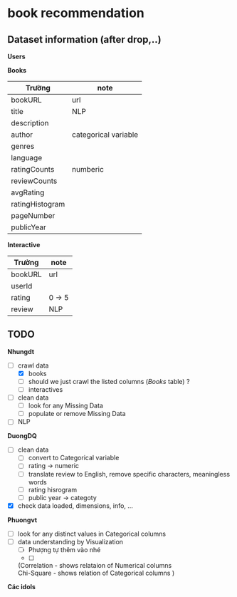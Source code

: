 # book recommendation


## Dataset information (after drop,..)

**Users**

**Books**

| Trường       | note                  |
|--------------|-----------------------|
| bookURL      | url                    |
| title        | NLP                   |
| description  |                       |
| author       | categorical variable  |
| genres       |                       |
| language     |                       |
| ratingCounts | numberic              |
| reviewCounts |                       |
| avgRating    |                       |
| ratingHistogram|                       |
| pageNumber   |                       |
| publicYear   |                       |

**Interactive**

| Trường       | note                  |
|--------------|-----------------------|
| bookURL      | url                   |
| userId       |                       |
| rating       | 0 -> 5                |
| review       | NLP                   |



## TODO

**Nhungdt**
- [ ] crawl data
  - [x] books
  - [ ] should we just crawl the listed columns (*Books* table) ?
  - [ ] interactives
- [ ] clean data
  - [ ] look for any Missing Data
  - [ ] populate or remove Missing Data
- [ ] NLP

**DuongDQ**
- [ ] clean data
  - [ ] convert to Categorical variable
  - [ ] rating -> numeric
  - [ ] translate review to English, remove specific characters, meaningless words 
  - [ ] rating hisrogram 
  - [ ] public year -> categoty
- [x] check data loaded, dimensions, info, ...

**Phuongvt**
- [ ] look for any distinct values in Categorical columns
- [ ] data understanding by Visualization 
  - [ ] Phượng tự thêm vào nhé
  - [ ] 
  (Correlation - shows relataion of Numerical columns  
    Chi-Square - shows relation of Categorical columns )

**Các idols**
